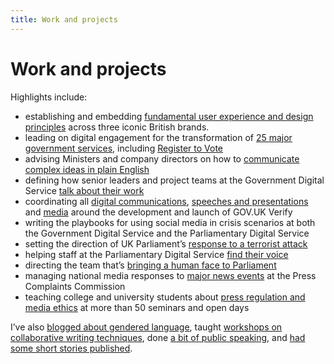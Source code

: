 ```yaml
---
title: Work and projects
---
```


# Work and projects

Highlights include:

- establishing and embedding [fundamental user experience and design principles](https://medium.com/bts-design-team/introducing-our-digital-experience-principles-cf7230aaf47) across three iconic British brands.
- leading on digital engagement for the transformation of [25 major government services](https://gds.blog.gov.uk/2015/03/27/looking-back-at-the-exemplars/), including [Register to Vote](https://www.gov.uk/register-to-vote)
- advising Ministers and company directors on how to [communicate complex ideas in plain English](https://gds.blog.gov.uk/2016/02/11/11-february-2016-sprint-16-live-blog/)
- defining how senior leaders and project teams at the Government Digital Service [talk about their work](https://gdsengagement.blog.gov.uk/2015/09/30/digital-engagement-for-gov-uk-verify-creating-consistent-messaging/)
- coordinating all [digital communications](https://www.gov.uk/government/publications/introducing-govuk-verify/introducing-govuk-verify), [speeches and presentations](https://identityassurance.blog.gov.uk/2015/10/27/matt-hancock-on-how-user-feedback-is-shaping-gov-uk-verify/) and [media](http://www.computerweekly.com/news/450285518/Interview-Janet-Hughes-Govuk-Verify-programme-director-GDS) around the development and launch of GOV.UK Verify
- writing the playbooks for using social media in crisis scenarios at both the Government Digital Service and the Parliamentary Digital Service
- setting the direction of UK Parliament’s [response to a terrorist attack](https://twitter.com/UKParliament/status/844615484838498304)
- helping staff at the Parliamentary Digital Service [find their voice](https://pds.blog.parliament.uk/2017/08/30/presenting-the-parliamentary-digital-service/)
- directing the team that’s [bringing a human face to Parliament](http://www.bbc.co.uk/news/uk-politics-parliaments-40755201)
- managing national media responses to [major news events](https://en.wikipedia.org/wiki/Cumbria_shootings) at the Press Complaints Commission
- teaching college and university students about [press regulation and media ethics](https://www.editorscode.org.uk/index.php) at more than 50 seminars and open days

I’ve also [blogged about gendered language]( https://pds.blog.parliament.uk/2017/09/29/gender-and-language-in-blog-posts/), taught [workshops on collaborative writing techniques](https://www.eventbrite.co.uk/e/making-the-most-of-writing-groups-tickets-41505544200), done [a bit of public speaking](http://www.civilservicelive.com), and [had some short stories published](/creative-stuff).
